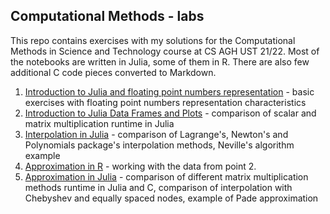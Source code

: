 ## Computational Methods - labs

This repo contains exercises with my solutions for the Computational Methods in Science and Technology course at CS AGH UST 21/22. Most of the notebooks are written in Julia, some of them in R. There are also few additional C code pieces converted to Markdown. 

1. [Introduction to Julia and floating point numbers representation](https://github.com/domkvv/Computational-Methods-labs/tree/main/lab1) - basic exercises with floating point numbers representation characteristics
2. [Introduction to Julia Data Frames and Plots](https://github.com/domkvv/Computational-Methods-labs/tree/main/lab2) - comparison of scalar and matrix multiplication runtime in Julia
3. [Interpolation in Julia](https://github.com/domkvv/Computational-Methods-labs/tree/main/lab3) - comparison of Lagrange's, Newton's and Polynomials package's interpolation methods, Neville's algorithm example
4. [Approximation in R](https://github.com/domkvv/Computational-Methods-labs/tree/main/lab4) - working with the data from point 2.
5. [Approximation in Julia](https://github.com/domkvv/Computational-Methods-labs/tree/main/lab5) - comparison of different matrix multiplication methods runtime in Julia and C,  comparison of   interpolation   with Chebyshev and equally spaced nodes, example of Pade approximation
